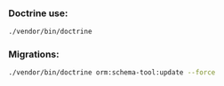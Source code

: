 ### Doctrine use:
```bash
./vendor/bin/doctrine
```

### Migrations:
```bash
./vendor/bin/doctrine orm:schema-tool:update --force
```

